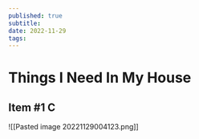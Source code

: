 ```yaml
---
published: true
subtitle: 
date: 2022-11-29
tags: 
---
```


# Things I Need In My House


## Item #1 C
![[Pasted image 20221129004123.png]]